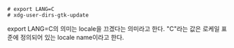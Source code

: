 ```
# export LANG=C
# xdg-user-dirs-gtk-update
```

export LANG=C의 의미는 locale을 끄겠다는 의미라고 한다. "C"라는 값은 로케일 표준에 정의되어 있는 locale name이라고 한다.
